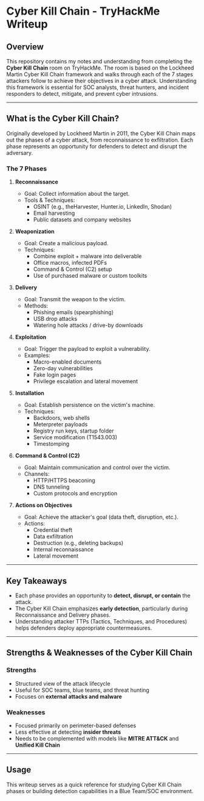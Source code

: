 # Cyber Kill Chain - TryHackMe Writeup

## Overview

This repository contains my notes and understanding from completing the **Cyber Kill Chain** room on TryHackMe. The room is based on the Lockheed Martin Cyber Kill Chain framework and walks through each of the 7 stages attackers follow to achieve their objectives in a cyber attack. Understanding this framework is essential for SOC analysts, threat hunters, and incident responders to detect, mitigate, and prevent cyber intrusions.

---

## What is the Cyber Kill Chain?

Originally developed by Lockheed Martin in 2011, the Cyber Kill Chain maps out the phases of a cyber attack, from reconnaissance to exfiltration. Each phase represents an opportunity for defenders to detect and disrupt the adversary.

### The 7 Phases

1. **Reconnaissance**  
   - Goal: Collect information about the target.
   - Tools & Techniques:  
     - OSINT (e.g., theHarvester, Hunter.io, LinkedIn, Shodan)  
     - Email harvesting  
     - Public datasets and company websites  

2. **Weaponization**  
   - Goal: Create a malicious payload.  
   - Techniques:
     - Combine exploit + malware into deliverable
     - Office macros, infected PDFs
     - Command & Control (C2) setup
     - Use of purchased malware or custom toolkits  

3. **Delivery**  
   - Goal: Transmit the weapon to the victim.  
   - Methods:
     - Phishing emails (spearphishing)
     - USB drop attacks
     - Watering hole attacks / drive-by downloads  

4. **Exploitation**  
   - Goal: Trigger the payload to exploit a vulnerability.  
   - Examples:
     - Macro-enabled documents
     - Zero-day vulnerabilities
     - Fake login pages
     - Privilege escalation and lateral movement  

5. **Installation**  
   - Goal: Establish persistence on the victim's machine.
   - Techniques:
     - Backdoors, web shells
     - Meterpreter payloads
     - Registry run keys, startup folder
     - Service modification (T1543.003)
     - Timestomping  

6. **Command & Control (C2)**  
   - Goal: Maintain communication and control over the victim.  
   - Channels:
     - HTTP/HTTPS beaconing
     - DNS tunneling
     - Custom protocols and encryption  

7. **Actions on Objectives**  
   - Goal: Achieve the attacker's goal (data theft, disruption, etc.).  
   - Actions:
     - Credential theft
     - Data exfiltration
     - Destruction (e.g., deleting backups)
     - Internal reconnaissance  
     - Lateral movement  

---

## Key Takeaways

- Each phase provides an opportunity to **detect, disrupt, or contain** the attack.
- The Cyber Kill Chain emphasizes **early detection**, particularly during Reconnaissance and Delivery phases.
- Understanding attacker TTPs (Tactics, Techniques, and Procedures) helps defenders deploy appropriate countermeasures.

---

## Strengths & Weaknesses of the Cyber Kill Chain

### Strengths
- Structured view of the attack lifecycle
- Useful for SOC teams, blue teams, and threat hunting
- Focuses on **external attacks and malware**

### Weaknesses
- Focused primarily on perimeter-based defenses
- Less effective at detecting **insider threats**
- Needs to be complemented with models like **MITRE ATT&CK** and **Unified Kill Chain**

---


## Usage

This writeup serves as a quick reference for studying Cyber Kill Chain phases or building detection capabilities in a Blue Team/SOC environment.
